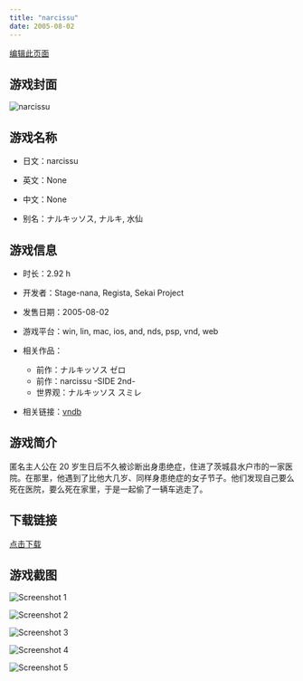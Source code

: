 ```yaml
---
title: "narcissu"
date: 2005-08-02
---
```

[编辑此页面](https://github.com/ACG-3/ADV3-source/blob/main/source/_posts/games/%E9%9B%A8%E3%81%AE%E3%83%9E%E3%83%BC%E3%82%B8%E3%83%8A%E3%83%AB.md)

## 游戏封面

![narcissu](https%3A//pan.timero.xyz/onedrive/img_lib_001/%E9%9B%A8%E3%81%AE%E3%83%9E%E3%83%BC%E3%82%B8%E3%83%8A%E3%83%AB_cover.avif)


## 游戏名称

- 日文：narcissu
- 英文：None
- 中文：None

- 别名：ナルキッソス, ナルキ, 水仙


## 游戏信息

- 时长：2.92 h
- 开发者：Stage-nana, Regista, Sekai Project
- 发售日期：2005-08-02
- 游戏平台：win, lin, mac, ios, and, nds, psp, vnd, web
- 相关作品：
   - 前作：ナルキッソス ゼロ
   - 前作：narcissu -SIDE 2nd-
   - 世界观：ナルキッソス スミレ

- 相关链接：[vndb](https://vndb.org/v10)


## 游戏简介

匿名主人公在 20 岁生日后不久被诊断出身患绝症，住进了茨城县水户市的一家医院。在那里，他遇到了比他大几岁、同样身患绝症的女子节子。他们发现自己要么死在医院，要么死在家里，于是一起偷了一辆车逃走了。




## 下载链接

[点击下载](https://pan.timero.xyz/onedrive/adv_lib_001/%E9%9B%A8%E3%81%AE%E3%83%9E%E3%83%BC%E3%82%B8%E3%83%8A%E3%83%AB)


## 游戏截图


![Screenshot 1](https%3A//pan.timero.xyz/onedrive/img_lib_001/%E9%9B%A8%E3%81%AE%E3%83%9E%E3%83%BC%E3%82%B8%E3%83%8A%E3%83%AB_Screenshot_1.avif)

![Screenshot 2](https%3A//pan.timero.xyz/onedrive/img_lib_001/%E9%9B%A8%E3%81%AE%E3%83%9E%E3%83%BC%E3%82%B8%E3%83%8A%E3%83%AB_Screenshot_2.avif)

![Screenshot 3](https%3A//pan.timero.xyz/onedrive/img_lib_001/%E9%9B%A8%E3%81%AE%E3%83%9E%E3%83%BC%E3%82%B8%E3%83%8A%E3%83%AB_Screenshot_3.avif)

![Screenshot 4](https%3A//pan.timero.xyz/onedrive/img_lib_001/%E9%9B%A8%E3%81%AE%E3%83%9E%E3%83%BC%E3%82%B8%E3%83%8A%E3%83%AB_Screenshot_4.avif)

![Screenshot 5](https%3A//pan.timero.xyz/onedrive/img_lib_001/%E9%9B%A8%E3%81%AE%E3%83%9E%E3%83%BC%E3%82%B8%E3%83%8A%E3%83%AB_Screenshot_5.avif)


